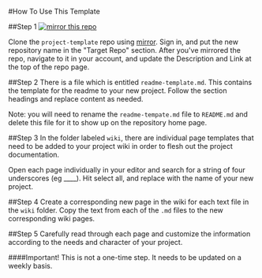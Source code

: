 #How To Use This Template

##Step 1
[![mirror this repo](http://mirror.therebelrobot.com/badge-large.svg)](http://mirror.therebelrobot.com/?source=codeforboston/project-template)

Clone the `project-template` repo using [mirror](http://mirror.therebelrobot.com/?source=codeforboston/project-template). Sign in, and put the new repository name in the "Target Repo" section. After you've mirrored the repo, navigate to it in your account, and update the Description and Link at the top of the repo page.

##Step 2
There is a file which is entitled `readme-template.md`.  This contains the template for the readme to your new project.  Follow the section headings and replace content as needed. 

Note: you will need to rename the `readme-tempate.md` file to `README.md` and delete this file for it to show up on the repository home page. 

##Step 3
In the folder labeled `wiki`, there are individual page templates that need to be added to your project wiki in order to flesh out the project documentation.  

Open each page individually in your editor and search for a string of four underscores (eg ____).  Hit select all, and replace with the name of your new project.  

##Step 4
Create a corresponding new page in the wiki for each text file in the `wiki` folder.  Copy the text from each of the `.md` files to the new corresponding wiki pages. 

##Step 5
Carefully read through each page and customize the information according to the needs and character of your project.  

####Important!  This is not a one-time step.  It needs to be updated on a weekly basis.
